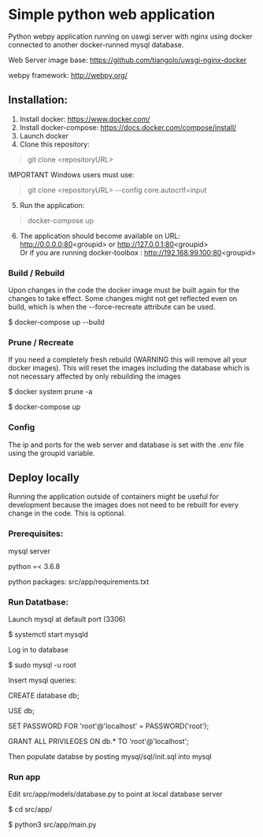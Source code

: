 # Simple python web application

Python webpy application running on uswgi server with nginx using docker connected to another docker-runned mysql database.

Web Server image base: https://github.com/tiangolo/uwsgi-nginx-docker

webpy framework: http://webpy.org/


## Installation:

1. Install docker: https://www.docker.com/
2. Install docker-compose: https://docs.docker.com/compose/install/
3. Launch docker
4. Clone this repository:
> git clone \<repositoryURL\>

IMPORTANT Windows users must use:
> git clone \<repositoryURL\> --config core.autocrlf=input
5. Run the application:
> docker-compose up

6. The application should become available on URL:
http://0.0.0.0:80<groupid\> or http://127.0.0.1:80<groupid\> <br>
Or if you are running docker-toolbox :
http://192.168.99.100:80<groupid\>

### Build / Rebuild

Upon changes in the code the docker image must be built again for the changes to take effect. Some changes might not get reflected even on build, which is when the --force-recreate attribute can be used.

$ docker-compose up --build 

### Prune / Recreate
If you need a completely fresh rebuild (WARNING this will remove all your docker images). This will reset the images including the database which is not necessary affected by only rebuilding the images

$ docker system prune -a

$ docker-compose up

### Config

The ip and ports for the web server and database is set with the .env file using the groupid variable.

## Deploy locally

Running the application outside of containers might be useful for development because the images does not need to be rebuilt for every change in the code. This is optional.

### Prerequisites:

mysql server

python =< 3.6.8

python packages: src/app/requirements.txt

### Run Datatbase:

Launch mysql at default port (3306)

$ systemctl start mysqld

Log in to database

$ sudo mysql -u root

Insert mysql queries:

CREATE database db;

USE db;

SET PASSWORD FOR 'root'@'localhost' = PASSWORD('root');

GRANT ALL PRIVILEGES ON db.* TO 'root'@'localhost';

Then populate databse by posting mysql/sql/init.sql into mysql

### Run app

Edit src/app/models/database.py to point at local database server

$ cd src/app/

$ python3 src/app/main.py

